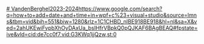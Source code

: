 [# VandenBergheI2023-2024](https://www.google.com/search?q=how+to+add+date+and+time+in+wpf+c%23+visual+studio&source=lmns&tbm=vid&bih=551&biw=1280&rlz=1C1CHBD_nlBE918BE918&hl=nl&sa=X&ved=2ahUKEwiFvpbXhOyDAxUa_bsIHfrVBpkQ0pQJKAF6BAgBEAQ#fpstate=ive&vld=cid:de7cc0f7,vid:G3KWq1jjQzw,st:0)https://www.google.com/search?q=how+to+add+date+and+time+in+wpf+c%23+visual+studio&source=lmns&tbm=vid&bih=551&biw=1280&rlz=1C1CHBD_nlBE918BE918&hl=nl&sa=X&ved=2ahUKEwiFvpbXhOyDAxUa_bsIHfrVBpkQ0pQJKAF6BAgBEAQ#fpstate=ive&vld=cid:de7cc0f7,vid:G3KWq1jjQzw,st:0
